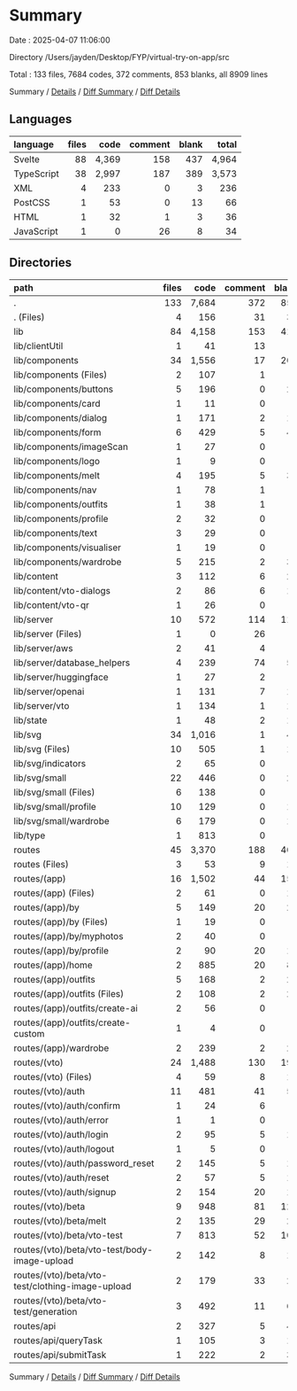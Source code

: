 # Summary

Date : 2025-04-07 11:06:00

Directory /Users/jayden/Desktop/FYP/virtual-try-on-app/src

Total : 133 files,  7684 codes, 372 comments, 853 blanks, all 8909 lines

Summary / [Details](details.md) / [Diff Summary](diff.md) / [Diff Details](diff-details.md)

## Languages
| language | files | code | comment | blank | total |
| :--- | ---: | ---: | ---: | ---: | ---: |
| Svelte | 88 | 4,369 | 158 | 437 | 4,964 |
| TypeScript | 38 | 2,997 | 187 | 389 | 3,573 |
| XML | 4 | 233 | 0 | 3 | 236 |
| PostCSS | 1 | 53 | 0 | 13 | 66 |
| HTML | 1 | 32 | 1 | 3 | 36 |
| JavaScript | 1 | 0 | 26 | 8 | 34 |

## Directories
| path | files | code | comment | blank | total |
| :--- | ---: | ---: | ---: | ---: | ---: |
| . | 133 | 7,684 | 372 | 853 | 8,909 |
| . (Files) | 4 | 156 | 31 | 30 | 217 |
| lib | 84 | 4,158 | 153 | 414 | 4,725 |
| lib/clientUtil | 1 | 41 | 13 | 8 | 62 |
| lib/components | 34 | 1,556 | 17 | 204 | 1,777 |
| lib/components (Files) | 2 | 107 | 1 | 8 | 116 |
| lib/components/buttons | 5 | 196 | 0 | 29 | 225 |
| lib/components/card | 1 | 11 | 0 | 2 | 13 |
| lib/components/dialog | 1 | 171 | 2 | 18 | 191 |
| lib/components/form | 6 | 429 | 5 | 48 | 482 |
| lib/components/imageScan | 1 | 27 | 0 | 5 | 32 |
| lib/components/logo | 1 | 9 | 0 | 3 | 12 |
| lib/components/melt | 4 | 195 | 5 | 31 | 231 |
| lib/components/nav | 1 | 78 | 1 | 5 | 84 |
| lib/components/outfits | 1 | 38 | 1 | 7 | 46 |
| lib/components/profile | 2 | 32 | 0 | 8 | 40 |
| lib/components/text | 3 | 29 | 0 | 6 | 35 |
| lib/components/visualiser | 1 | 19 | 0 | 2 | 21 |
| lib/components/wardrobe | 5 | 215 | 2 | 32 | 249 |
| lib/content | 3 | 112 | 6 | 21 | 139 |
| lib/content/vto-dialogs | 2 | 86 | 6 | 14 | 106 |
| lib/content/vto-qr | 1 | 26 | 0 | 7 | 33 |
| lib/server | 10 | 572 | 114 | 113 | 799 |
| lib/server (Files) | 1 | 0 | 26 | 8 | 34 |
| lib/server/aws | 2 | 41 | 4 | 9 | 54 |
| lib/server/database_helpers | 4 | 239 | 74 | 57 | 370 |
| lib/server/huggingface | 1 | 27 | 2 | 5 | 34 |
| lib/server/openai | 1 | 131 | 7 | 15 | 153 |
| lib/server/vto | 1 | 134 | 1 | 19 | 154 |
| lib/state | 1 | 48 | 2 | 15 | 65 |
| lib/svg | 34 | 1,016 | 1 | 45 | 1,062 |
| lib/svg (Files) | 10 | 505 | 1 | 17 | 523 |
| lib/svg/indicators | 2 | 65 | 0 | 2 | 67 |
| lib/svg/small | 22 | 446 | 0 | 26 | 472 |
| lib/svg/small (Files) | 6 | 138 | 0 | 4 | 142 |
| lib/svg/small/profile | 10 | 129 | 0 | 10 | 139 |
| lib/svg/small/wardrobe | 6 | 179 | 0 | 12 | 191 |
| lib/type | 1 | 813 | 0 | 8 | 821 |
| routes | 45 | 3,370 | 188 | 409 | 3,967 |
| routes (Files) | 3 | 53 | 9 | 11 | 73 |
| routes/(app) | 16 | 1,502 | 44 | 159 | 1,705 |
| routes/(app) (Files) | 2 | 61 | 0 | 10 | 71 |
| routes/(app)/by | 5 | 149 | 20 | 20 | 189 |
| routes/(app)/by (Files) | 1 | 19 | 0 | 4 | 23 |
| routes/(app)/by/myphotos | 2 | 40 | 0 | 6 | 46 |
| routes/(app)/by/profile | 2 | 90 | 20 | 10 | 120 |
| routes/(app)/home | 2 | 885 | 20 | 81 | 986 |
| routes/(app)/outfits | 5 | 168 | 2 | 28 | 198 |
| routes/(app)/outfits (Files) | 2 | 108 | 2 | 20 | 130 |
| routes/(app)/outfits/create-ai | 2 | 56 | 0 | 6 | 62 |
| routes/(app)/outfits/create-custom | 1 | 4 | 0 | 2 | 6 |
| routes/(app)/wardrobe | 2 | 239 | 2 | 20 | 261 |
| routes/(vto) | 24 | 1,488 | 130 | 193 | 1,811 |
| routes/(vto) (Files) | 4 | 59 | 8 | 11 | 78 |
| routes/(vto)/auth | 11 | 481 | 41 | 59 | 581 |
| routes/(vto)/auth/confirm | 1 | 24 | 6 | 6 | 36 |
| routes/(vto)/auth/error | 1 | 1 | 0 | 0 | 1 |
| routes/(vto)/auth/login | 2 | 95 | 5 | 10 | 110 |
| routes/(vto)/auth/logout | 1 | 5 | 0 | 2 | 7 |
| routes/(vto)/auth/password_reset | 2 | 145 | 5 | 16 | 166 |
| routes/(vto)/auth/reset | 2 | 57 | 5 | 10 | 72 |
| routes/(vto)/auth/signup | 2 | 154 | 20 | 15 | 189 |
| routes/(vto)/beta | 9 | 948 | 81 | 123 | 1,152 |
| routes/(vto)/beta/melt | 2 | 135 | 29 | 22 | 186 |
| routes/(vto)/beta/vto-test | 7 | 813 | 52 | 101 | 966 |
| routes/(vto)/beta/vto-test/body-image-upload | 2 | 142 | 8 | 16 | 166 |
| routes/(vto)/beta/vto-test/clothing-image-upload | 2 | 179 | 33 | 21 | 233 |
| routes/(vto)/beta/vto-test/generation | 3 | 492 | 11 | 64 | 567 |
| routes/api | 2 | 327 | 5 | 46 | 378 |
| routes/api/queryTask | 1 | 105 | 3 | 16 | 124 |
| routes/api/submitTask | 1 | 222 | 2 | 30 | 254 |

Summary / [Details](details.md) / [Diff Summary](diff.md) / [Diff Details](diff-details.md)